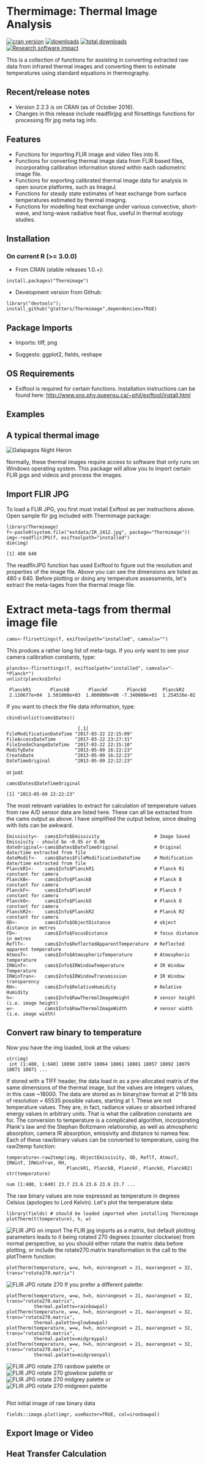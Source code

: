 Thermimage: Thermal Image Analysis
====



[![cran version](https://www.r-pkg.org/badges/version/Thermimage)](https://www.r-pkg.org/badges/version/Thermimage)
[![downloads](https://cranlogs.r-pkg.org/badges/Thermimage)](https://cranlogs.r-pkg.org/badges/Thermimage)
[![total downloads](https://cranlogs.r-pkg.org/badges/grand-total/Thermimage)](https://cranlogs.r-pkg.org/badges/grand-total/Thermimage)
[![Research software impact](http://depsy.org/api/package/cran/Thermimage/badge.svg)](http://depsy.org/package/r/Thermimage)

This is a collection of functions for assisting in converting extracted raw data from infrared thermal images and converting them to estimate temperatures using standard equations in thermography.

## Recent/release notes

* Version 2.2.3 is on CRAN (as of October 2016). 
* Changes in this release include readflirjpg and flirsettings functions for processing flir jpg meta tag info.

## Features

* Functions for importing FLIR image and video files into R.
* Functions for converting thermal image data from FLIR based files, incorporating calibration information stored within each radiometric image file.
* Functions for exporting calibrated thermal image data for analysis in open source platforms, such as ImageJ.
* Functions for steady state estimates of heat exchange from surface temperatures estimated by thermal imaging.
* Functions for modelling heat exchange under various convective, short-wave, and long-wave radiative heat flux, useful in thermal ecology studies.

## Installation


### On current R (>= 3.0.0)

* From CRAN (stable releases 1.0.+):

```
install.packages("Thermimage")
```

* Development version from Github:

```
library("devtools"); install_github("gtatters/Thermimage",dependencies=TRUE)
```

## Package Imports

* Imports: tiff, png

* Suggests: ggplot2, fields, reshape

## OS Requirements

* Exiftool is required for certain functions.  Installation instructions can be found here: http://www.sno.phy.queensu.ca/~phil/exiftool/install.html

## Examples

## A typical thermal image

![Galapagos Night Heron](https://github.com/gtatters/Thermimage/blob/master/inst/extdata/IR_2412.jpg?raw=true)

Normally, these thermal images require access to software that only runs on Windows operating system.  This package will allow you to import certain FLIR jpgs and videos and process the images.

## Import FLIR JPG

To load a FLIR JPG, you first must install Exiftool as per instructions above.
Open sample flir jpg included with Thermimage package:

```
library(Thermimage)
f<-paste0(system.file("extdata/IR_2412.jpg", package="Thermimage"))
img<-readflirJPG(f, exiftoolpath="installed")
dim(img)

[1] 480 640

```

The readflirJPG function has used Exiftool to figure out the resolution and properties of the image file.  Above you can see the dimensions are listed as 480 x 640.  Before plotting or doing any temperature assessments, let's extract the meta-tages from the thermal image file.


# Extract meta-tags from thermal image file

```
cams<-flirsettings(f, exiftoolpath="installed", camvals="")
```

This produes a rather long list of meta-tags.  If you only want to see your camera calibration constants, type:

```
plancks<-flirsettings(f, exiftoolpath="installed", camvals="-*Planck*")
unlist(plancks$Info)

 PlanckR1       PlanckB       PlanckF       PlanckO      PlanckR2 
 2.110677e+04  1.501000e+03  1.000000e+00 -7.340000e+03  1.254526e-02 
```

If you want to check the file data information, type:
```
cbind(unlist(cams$Dates))

                          [,1]                 
FileModificationDateTime "2017-03-22 22:15:09"
FileAccessDateTime       "2017-03-22 23:27:31"
FileInodeChangeDateTime  "2017-03-22 22:15:10"
ModifyDate               "2013-05-09 16:22:23"
CreateDate               "2013-05-09 16:22:23"
DateTimeOriginal         "2013-05-09 22:22:23"
```
or just:
```
cams$Dates$DateTimeOriginal

[1] "2013-05-09 22:22:23"
```

The most relevant variables to extract for calculation of temperature values from raw A/D sensor data are listed here.  These can all be extracted from the cams output as above. I have simplified the output below, since dealing with lists can be awkward.

```
Emissivity<-  cams$Info$Emissivity                    # Image Saved Emissivity - should be ~0.95 or 0.96
dateOriginal<-cams$Dates$DateTimeOriginal             # Original date/time extracted from file
dateModif<-   cams$Dates$FileModificationDateTime     # Modification date/time extracted from file
PlanckR1<-    cams$Info$PlanckR1                      # Planck R1 constant for camera  
PlanckB<-     cams$Info$PlanckB                       # Planck B constant for camera  
PlanckF<-     cams$Info$PlanckF                       # Planck F constant for camera
PlanckO<-     cams$Info$PlanckO                       # Planck O constant for camera
PlanckR2<-    cams$Info$PlanckR2                      # Planck R2 constant for camera
OD<-          cams$Info$ObjectDistance                # object distance in metres
FD<-          cams$Info$FocusDistance                 # focus distance in metres
ReflT<-       cams$Info$ReflectedApparentTemperature  # Reflected apparent temperature
AtmosT<-      cams$Info$AtmosphericTemperature        # Atmospheric temperature
IRWinT<-      cams$Info$IRWindowTemperature           # IR Window Temperature
IRWinTran<-   cams$Info$IRWindowTransmission          # IR Window transparency
RH<-          cams$Info$RelativeHumidity              # Relative Humidity
h<-           cams$Info$RawThermalImageHeight         # sensor height (i.e. image height)
w<-           cams$Info$RawThermalImageWidth          # sensor width (i.e. image width)
```

## Convert raw binary to temperature

Now you have the img loaded, look at the values:
```
str(img)
 int [1:480, 1:640] 18090 18074 18064 18061 18081 18057 18092 18079 18071 18071 ...
```

If stored with a TIFF header, the data load in as a pre-allocated matrix of the same dimensions of the thermal image, but the values are integers values, in this case ~18000.  The data are stored as in binary/raw format at 2^16 bits of resolution = 65535 possible values, starting at 1.  These are not temperature values.  They are, in fact, radiance values or absorbed infrared energy values in arbitrary units.  That is what the calibration constants are for.  The conversion to temperature is a complicated algorithm, incorporating Plank's law and the Stephan Boltzmann relationship, as well as atmospheric absorption, camera IR absorption, emissivity and distance to namea  few.  Each of these raw/binary values can be converted to temperature, using the raw2temp function:

```
temperature<-raw2temp(img, ObjectEmissivity, OD, ReflT, AtmosT, IRWinT, IRWinTran, RH,
                      PlanckR1, PlanckB, PlanckF, PlanckO, PlanckR2)
str(temperature)      

num [1:480, 1:640] 23.7 23.6 23.6 23.6 23.7 ...
```

The raw binary values are now expressed as temperature in degrees Celsius (apologies to Lord Kelvin).  Let's plot the temperature data: 

```
library(fields) # should be loaded imported when installing Thermimage
plotTherm(t(temperature), h, w)
```
![FLIR JPG on import](https://github.com/gtatters/Thermimage/blob/master/READMEimages/FlirJPGdefault.png?raw=true)
The FLIR jpg imports as a matrix, but default plotting parameters leads to it being rotated 270 degrees (counter clockwise) from normal perspective, so you should either rotate the matrix data before plotting, or include the rotate270.matrix transformation in the call to the plotTherm function:

```
plotTherm(temperature, w=w, h=h, minrangeset = 21, maxrangeset = 32, trans="rotate270.matrix")
```
![FLIR JPG rotate 270](https://github.com/gtatters/Thermimage/blob/master/READMEimages/FLIRJPGrotate270.png?raw=true)
If you prefer a different palette:
```
plotTherm(temperature, w=w, h=h, minrangeset = 21, maxrangeset = 32, trans="rotate270.matrix", 
          thermal.palette=rainbowpal)
plotTherm(temperature, w=w, h=h, minrangeset = 21, maxrangeset = 32, trans="rotate270.matrix", 
          thermal.palette=glowbowpal)
plotTherm(temperature, w=w, h=h, minrangeset = 21, maxrangeset = 32, trans="rotate270.matrix", 
          thermal.palette=midgreypal)
plotTherm(temperature, w=w, h=h, minrangeset = 21, maxrangeset = 32, trans="rotate270.matrix", 
          thermal.palette=midgreenpal)
```
![FLIR JPG rotate 270 rainbow palette](https://github.com/gtatters/Thermimage/blob/master/READMEimages/FLIRJPGrotate270rainbowpal.png?raw=true)
or
![FLIR JPG rotate 270 glowbow palette](https://github.com/gtatters/Thermimage/blob/master/READMEimages/FLIRJPGrotate270glowbowwpal.png?raw=true)
or
![FLIR JPG rotate 270 midgrey palette](https://github.com/gtatters/Thermimage/blob/master/READMEimages/FLIRJPGrotate270midgreypal.png?raw=true)
or
![FLIR JPG rotate 270 midgreen palette](https://github.com/gtatters/Thermimage/blob/master/READMEimages/FlirJPGrotate270midgreenpal.png?raw=true)


```

```
Plot initial image of raw binary data
```
fields::image.plot(imgr, useRaster=TRUE, col=ironbowpal)
```




## Export Image or Video



## Heat Transfer Calculation


